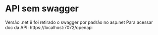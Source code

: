 # API sem swagger

Versão .net 9 foi retirado o swagger por padrão no asp.net
Para acessar doc da API: 
https://localhost:7072/openapi